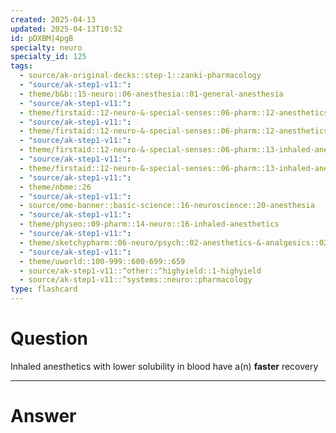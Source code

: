```yaml
---
created: 2025-04-13
updated: 2025-04-13T10:52
id: pDXBM|4pgB
specialty: neuro
specialty_id: 125
tags:
  - source/ak-original-decks::step-1::zanki-pharmacology
  - "source/ak-step1-v11:": 
  - theme/b&b::15-neuro::06-anesthesia::01-general-anesthesia
  - "source/ak-step1-v11:": 
  - theme/firstaid::12-neuro-&-special-senses::06-pharm::12-anesthetics-general-principles
  - "source/ak-step1-v11:": 
  - theme/firstaid::12-neuro-&-special-senses::06-pharm::12-anesthetics-general-principles::inhaled-anesthetics
  - "source/ak-step1-v11:": 
  - theme/firstaid::12-neuro-&-special-senses::06-pharm::13-inhaled-anesthetics
  - "source/ak-step1-v11:": 
  - theme/firstaid::12-neuro-&-special-senses::06-pharm::13-inhaled-anesthetics::*basics
  - "source/ak-step1-v11:": 
  - theme/nbme::26
  - "source/ak-step1-v11:": 
  - source/ome-banner::basic-science::16-neuroscience::20-anesthesia
  - "source/ak-step1-v11:": 
  - theme/physeo::09-pharm::14-neuro::16-inhaled-anesthetics
  - "source/ak-step1-v11:": 
  - theme/sketchypharm::06-neuro/psych::02-anesthetics-&-analgesics::02-inhaled-anesthetics,-dantrolene
  - "source/ak-step1-v11:": 
  - theme/uworld::100-999::600-699::659
  - source/ak-step1-v11::^other::^highyield::1-highyield
  - source/ak-step1-v11::^systems::neuro::pharmacology
type: flashcard
---
```


# Question
Inhaled anesthetics with lower solubility in blood have a(n) **faster** recovery

---

# Answer
